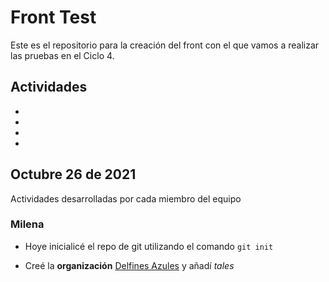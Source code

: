 # Front Test

Este es el repositorio para la creación del front con el que vamos a realizar las pruebas en el Ciclo 4.

## Actividades

-
-
-
-

## Octubre 26 de 2021
Actividades  desarrolladas por cada miembro del equipo

### Milena

- Hoye inicialicé el repo de git utilizando el comando `git init`

- Creé la **organización** [Delfines Azules](https://github.com/DelfinesAzules/) y añadí _tales_
